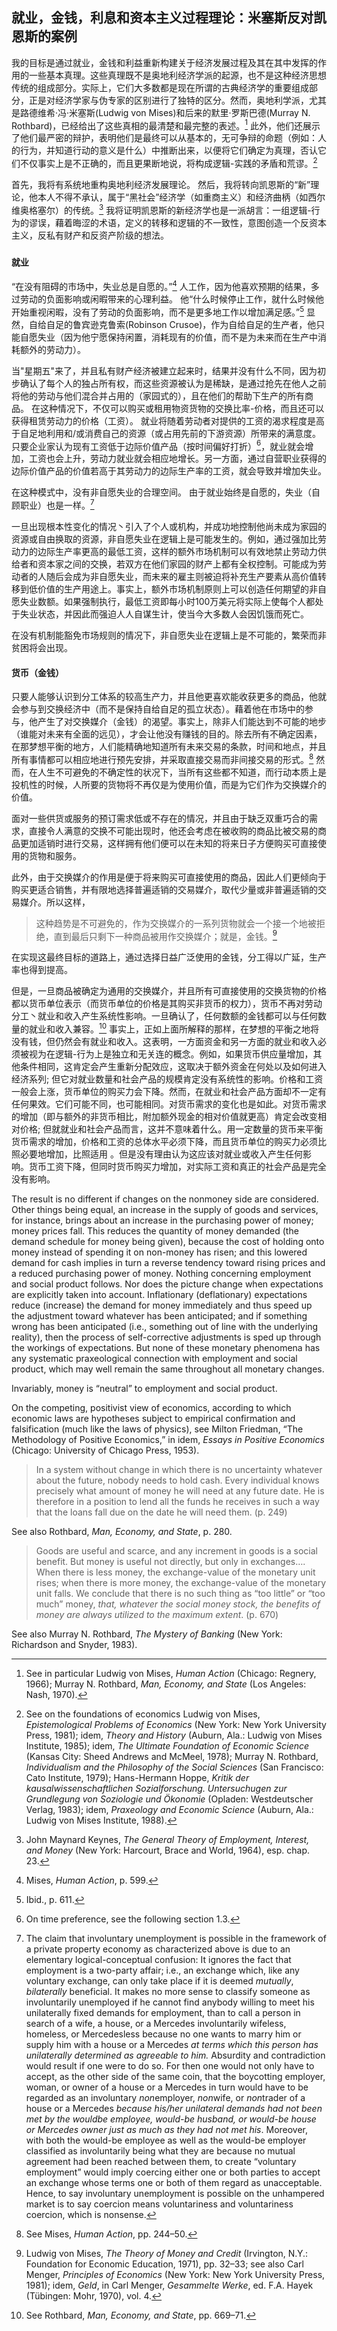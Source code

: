 ## 就业，金钱，利息和资本主义过程理论：米塞斯反对凯恩斯的案例

我的目标是通过就业，金钱和利益重新构建关于经济发展过程及其在其中发挥的作用的一些基本真理。这些真理既不是奥地利经济学派的起源，也不是这种经济思想传统的组成部分。实际上，它们大多数都是现在所谓的古典经济学的重要组成部分，正是对经济学家与伪专家的区别进行了独特的区分。然而，奥地利学派，尤其是路德维希·冯·米塞斯(Ludwig von Mises)和后来的默里·罗斯巴德(Murray N. Rothbard)，已经给出了这些真相的最清楚和最完整的表述。[^1] 此外，他们还展示了他们最严密的辩护，表明他们是最终可以从基本的，无可争辩的命题（例如：人的行为，并知道行动的意义是什么）中推断出来，以便将它们确定为真理，否认它们不仅事实上是不正确的，而且更果断地说，将构成逻辑-实践的矛盾和荒谬。[^2]

首先，我将有系统地重构奥地利经济发展理论。 然后，我将转向凯恩斯的“新”理论，他本人不得不承认，属于“黑社会”经济学（如重商主义）和经济曲柄（如西尔维奥格塞尔）的传统。[^3] 我将证明凯恩斯的新经济学也是一派胡言：一组逻辑-行为的谬误，藉着晦涩的术语，定义的转移和逻辑的不一致性，意图创造一个反资本主义，反私有财产和反资产阶级的想法。

### 

#### 就业

“在没有阻碍的市场中，失业总是自愿的。”[^4] 人工作，因为他喜欢预期的结果，多过劳动的负面影响或闲暇带来的心理利益。 他“什么时候停止工作，就什么时候他开始重视闲暇，没有了劳动的负面影响，而不是更多地工作以增加满足感。”[^5] 显然，自给自足的鲁宾逊克鲁索(Robinson Crusoe)，作为自给自足的生产者，他只能自愿失业（因为他宁愿保持闲置，消耗现有的价值，而不是为未来而在生产中消耗额外的劳动力）。

当"星期五"来了，并且私有财产经济被建立起来时，结果并没有什么不同，因为初步确认了每个人的独占所有权，而这些资源被认为是稀缺，是通过抢先在他人之前将他的劳动与他们混合并占用的（家园式的），且在他们的帮助下生产的所有商品。 在这种情况下，不仅可以购买或租用物资货物的交换比率-价格，而且还可以获得租赁劳动力的价格（工资）。 就业将随着劳动者对提供的工资的渴求程度是高于自足地利用和/或消费自己的资源（或占用先前的下游资源）所带来的满意度。只要企业家认为现有工资低于边际价值产品（按时间偏好打折）[^6]，就业就会增加，工资也会上升，劳动力就业就会相应地增长。另一方面，通过自营职业获得的边际价值产品的价值若高于其劳动力的边际生产率的工资，就会导致并增加失业。

在这种模式中，没有非自愿失业的合理空间。 由于就业始终是自愿的，失业（自顾职业）也是一样。[^7]

一旦出现根本性变化的情况丶引入了个人或机构，并成功地控制他尚未成为家园的资源或自由换取的资源，非自愿失业在逻辑上是可能发生的。例如，通过强加比劳动力的边际生产率更高的最低工资，这样的额外市场机制可以有效地禁止劳动力供给者和资本家之间的交换，若双方在他们家园的财产上都有全权控制。可能成为劳动者的人随后会成为非自愿失业，而未来的雇主则被迫将补充生产要素从高价值转移到低价值的生产用途上。事实上，额外市场机制原则上可以创造任何期望的非自愿失业数额。如果强制执行，最低工资即每小时100万美元将实际上使每个人都处于失业状态，并因此而强迫人人自谋生计，使当今大多数人会因饥饿而死亡。

在没有机制能豁免市场规则的情况下，非自愿失业在逻辑上是不可能的，繁荣而非贫困将会出现。

#### 货币（金钱）

只要人能够认识到分工体系的较高生产力，并且他更喜欢能收获更多的商品，他就会参与到交换经济中（而不是保持自给自足的孤立状态）。藉着他在市场中的参与，他产生了对交换媒介（金钱）的渴望。事实上，除非人们能达到不可能的地步（谁能对未来有全面的远见），才会让他没有赚钱的目的。除去所有不确定因素，在那梦想平衡的地方，人们能精确地知道所有未来交易的条款，时间和地点，并且所有事情都可以相应地进行预先安排，并采取直接交易而非间接交易的形式。[^8] 然而，在人生不可避免的不确定性的状况下，当所有这些都不知道，而行动本质上是投机性的时候，人所要的货物将不再仅是为使用价值，而是为它们作为交换媒介的价值。

面对一些供货或服务的预订需求低或不存在的情况，并且由于缺乏双重巧合的需求，直接令人满意的交换不可能出现时，他还会考虑在被收购的商品比被交易的商品更加适销时进行交易，这样拥有他们便可以在未知的将来日子方便购买可直接使用的货物和服务。

此外，由于交换媒介的作用是便于将来购买可直接使用的商品，因此人们更倾向于购买更适合销售，并有限地选择普遍适销的交易媒介，取代少量或非普遍适销的交易媒介。所以这样，

> 这种趋势是不可避免的，作为交换媒介的一系列货物就会一个接一个地被拒绝，直到最后只剩下一种商品被用作交换媒介；就是，金钱。[^9]

在实现这最终目标的道路上，通过选择日益广泛使用的金钱，分工得以广延，生产率也得到提高。

但是，一旦商品被确定为通用的交换媒介，并且所有可直接使用的交换货物的价格都以货币单位表示（而货币单位的价格是其购买非货币的权力），货币不再对劳动分工丶就业和收入产生系统性影响。一旦确认了，任何数额的金钱都可以与任何数量的就业和收入兼容。[^10] 事实上，正如上面所解释的那样，在梦想的平衡之地将没有钱，但仍然会有就业和收入。这表明，一方面资金和另一方面的就业和收入必须被视为在逻辑-行为上是独立和无关连的概念。例如，如果货币供应量增加，其他条件相同，这肯定会产生重新分配效应，这取决于额外资金在何处以及如何进入经济系列; 但它对就业数量和社会产品的规模肯定没有系统性的影响。价格和工资一般会上涨，货币单位的购买力会下降。然而，在就业和社会产品方面却不一定有任何果效。它们可能不同，也可能相同。对货币需求的变化也是如此。对货币需求的增加（即与额外的非货币相比，附加额外现金的相对价值就更高）肯定会改变相对价格; 但就就业和社会产品而言，这并不意味着什么。用一定数量的货币来平衡货币需求的增加，价格和工资的总体水平必须下降，而且货币单位的购买力必须比照必要地增加，比照适用 。但是没有理由认为这应该对就业或收入产生任何影响。货币工资下降，但同时货币购买力增加，对实际工资和真正的社会产品是完全没有影响。 

The result is no different if changes on the nonmoney side are considered. Other things being equal, an increase in the supply of goods and services, for instance, brings about an increase in the purchasing power of money; money prices fall. This reduces the quantity of money demanded (the demand schedule for money being given), because the cost of holding onto money instead of spending it on non-money has risen; and this lowered demand for cash implies in turn a reverse tendency toward rising prices and a reduced purchasing power of money. Nothing concerning employment and social product follows. Nor does the picture change when expectations are explicitly taken into account. Inflationary (deflationary) expectations reduce (increase) the demand for money immediately and thus speed up the adjustment toward whatever has been anticipated; and if something wrong has been anticipated (i.e., something out of line with the underlying reality), then the process of self-corrective adjustments is sped up through the workings of expectations. But none of these monetary phenomena has any systematic praxeological connection with employment and social product, which may well remain the same throughout all monetary changes.

Invariably, money is “neutral” to employment and social product.

[^1]: See in particular Ludwig von Mises, *Human Action* (Chicago: Regnery, 1966); Murray N. Rothbard, *Man, Economy, and State* (Los Angeles: Nash, 1970).

[^2]: See on the foundations of economics Ludwig von Mises, *Epistemological Problems of Economics* (New York: New York University Press, 1981); idem, *Theory and History* (Auburn, Ala.: Ludwig von Mises Institute, 1985); idem, *The Ultimate Foundation of Economic Science* (Kansas City: Sheed Andrews and McMeel, 1978); Murray N. Rothbard, *Individualism and the Philosophy of the Social Sciences* (San Francisco: Cato Institute, 1979); Hans-Hermann Hoppe, *Kritik der kausalwissenschaftlichen Sozialforschung. Untersuchugen zur Grundlegung von Soziologie und Ökonomie* (Opladen: Westdeutscher Verlag, 1983); idem, *Praxeology and Economic Science* (Auburn, Ala.: Ludwig von Mises Institute, 1988).

On the competing, positivist view of economics, according to which economic laws are hypotheses subject to empirical confirmation and falsification (much like the laws of physics), see Milton Friedman, “The Methodology of Positive Economics,” in idem, *Essays in Positive Economics* (Chicago: University of Chicago Press, 1953).

[^3]: John Maynard Keynes, *The General Theory of Employment, Interest, and Money* (New York: Harcourt, Brace and World, 1964), esp. chap. 23.

[^4]: Mises, *Human Action*, p. 599.

[^5]: Ibid., p. 611.

[^6]: On time preference, see the following section 1.3.

[^7]: The claim that involuntary unemployment is possible in the framework of a private property economy as characterized above is due to an elementary logical-conceptual confusion: It ignores the fact that employment is a two-party affair; i.e., an exchange which, like any voluntary exchange, can only take place if it is deemed *mutually*, *bilaterally* beneficial. It makes no more sense to classify someone as involuntarily unemployed if he cannot find anybody willing to meet his unilaterally fixed demands for employment, than to call a person in search of a wife, a house, or a Mercedes involuntarily wifeless, homeless, or Mercedesless because no one wants to marry him or supply him with a house or a Mercedes *at terms which this person has unilaterally determined as agreeable to him.* Absurdity and contradiction would result if one were to do so. For then one would not only have to accept, as the other side of the same coin, that the boycotting employer, woman, or owner of a house or a Mercedes in turn would have to be regarded as an involuntary *non*employer, *non*wife, or *non*trader of a house or a Mercedes *because his/her unilateral demands had not been met by the wouldbe employee, would-be husband, or would-be house or Mercedes owner just as much as they had not met his*. Moreover, with both the would-be employee as well as the would-be employer classified as involuntarily being what they are because no mutual agreement had been reached between them, to create “voluntary employment” would imply coercing either one or both parties to accept an exchange whose terms one or both of them regard as unacceptable. Hence, to say involuntary unemployment is possible on the unhampered market is to say coercion means voluntariness and voluntariness coercion, which is nonsense.

[^8]: See Mises, *Human Action*, pp. 244–50.

> In a system without change in which there is no uncertainty whatever about the future, nobody needs to hold cash. Every individual knows precisely what amount of money he will need at any future date. He is therefore in a position to lend all the funds he receives in such a way that the loans fall due on the date he will need them. (p. 249)

See also Rothbard, *Man, Economy, and State*, p. 280.

[^9]: Ludwig von Mises, *The Theory of Money and Credit* (Irvington, N.Y.: Foundation for Economic Education, 1971), pp. 32–33; see also Carl Menger, *Principles of Economics* (New York: New York University Press, 1981); idem, *Geld*, in Carl Menger, *Gesammelte Werke*, ed. F.A. Hayek (Tübingen: Mohr, 1970), vol. 4.

[^10]: See Rothbard, *Man, Economy, and State*, pp. 669–71.

> Goods are useful and scarce, and any increment in goods is a social benefit. But money is useful not directly, but only in exchanges…. When there is less money, the exchange-value of the monetary unit rises; when there is more money, the exchange-value of the monetary unit falls. We conclude that there is no such thing as “too little” or “too much” money, *that, whatever the social money stock, the benefits of money are always utilized to the maximum extent*. (p. 670)

See also Murray N. Rothbard, *The Mystery of Banking* (New York: Richardson and Snyder, 1983).
